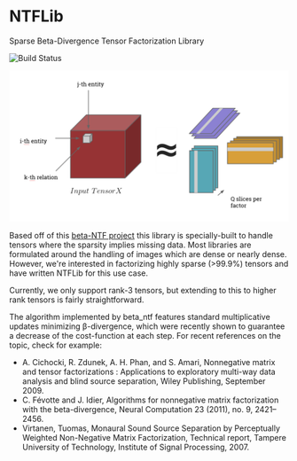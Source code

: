 # NTFLib
Sparse Beta-Divergence Tensor Factorization Library

![Build Status](https://api.travis-ci.org/cemoody/NTFLib.svg)

![NTFLib](decomposition.png)

Based off of this [beta-NTF project](https://code.google.com/p/beta-ntf/) this library is 
specially-built to handle tensors where the sparsity implies missing data. Most
libraries are formulated around the handling of images which are dense or nearly
dense. However, we're interested in factorizing highly sparse (>99.9%) tensors
and have written NTFLib for this use case.

Currently, we only support rank-3 tensors, but extending to this to higher rank
tensors is fairly straightforward.

The algorithm implemented by beta_ntf features standard multiplicative updates
minimizing β-divergence, which were recently shown to guarantee a decrease of
the cost-function at each step. For recent references on the topic, check for
example:

- A. Cichocki, R. Zdunek, A. H. Phan, and S. Amari, Nonnegative matrix and tensor
factorizations : Applications to exploratory multi-way data analysis and blind
source separation, Wiley Publishing, September 2009.
- C. Févotte and J. Idier, Algorithms for nonnegative matrix factorization with
the beta-divergence, Neural Computation 23 (2011), no. 9, 2421–2456.
- Virtanen, Tuomas, Monaural Sound Source Separation by Perceptually Weighted
Non-Negative Matrix Factorization, Technical report, Tampere University of
Technology, Institute of Signal Processing, 2007.

